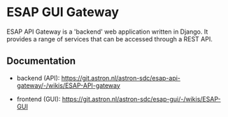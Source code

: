 # ESAP GUI Gateway
ESAP API Gateway is a 'backend' web application written in Django.
It provides a range of services that can be accessed through a REST API.

## Documentation 
* backend (API): https://git.astron.nl/astron-sdc/esap-api-gateway/-/wikis/ESAP-API-gateway

* frontend (GUI): https://git.astron.nl/astron-sdc/esap-gui/-/wikis/ESAP-GUI
